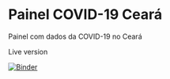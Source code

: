 # Painel COVID-19 Ceará
Painel com dados da COVID-19 no Ceará

Live version

[![Binder](https://mybinder.org/badge_logo.svg)](https://mybinder.org/v2/gh/walves69/painel-covid-ceara/HEAD?filepath=casos-ceara-dashboard.ipynb)
